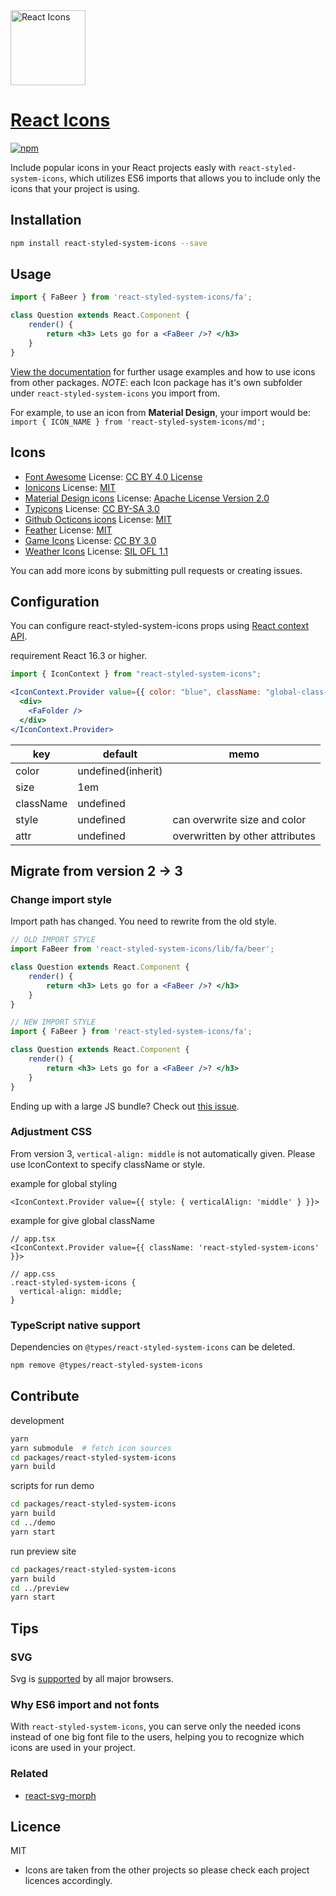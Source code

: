 <img src="https://rawgit.com/gorangajic/react-styled-system-icons/master/react-styled-system-icons.svg" width="120" alt="React Icons">

# [React Icons](https://react-styled-system-icons.netlify.com)

[![npm][npm-image]][npm-url]

[npm-image]: https://img.shields.io/npm/v/react-styled-system-icons.svg?style=flat-square
[npm-url]: https://www.npmjs.com/package/react-styled-system-icons

Include popular icons in your React projects easly with ```react-styled-system-icons```, which utilizes ES6 imports that allows you to include only the icons that your project is using.

## Installation

```bash
npm install react-styled-system-icons --save
```

## Usage

```jsx
import { FaBeer } from 'react-styled-system-icons/fa';

class Question extends React.Component {
    render() {
        return <h3> Lets go for a <FaBeer />? </h3>
    }
}
```

[View the documentation](https://react-styled-system-icons.netlify.com) for further usage examples and how to use icons from other packages. *NOTE*: each Icon package has it's own subfolder under `react-styled-system-icons` you import from.

For example, to use an icon from **Material Design**, your import would be: `import { ICON_NAME } from 'react-styled-system-icons/md';`

## Icons

- [Font Awesome](https://fontawesome.com/)
  License: [CC BY 4.0 License](https://creativecommons.org/licenses/by/4.0/)
- [Ionicons](https://ionicons.com/)
  License: [MIT](https://github.com/ionic-team/ionicons/blob/master/LICENSE)
- [Material Design icons](http://google.github.io/material-design-icons/)
  License: [Apache License Version 2.0](https://github.com/google/material-design-icons/blob/master/LICENSE)
- [Typicons](http://s-ings.com/typicons/)
  License: [CC BY-SA 3.0](https://creativecommons.org/licenses/by-sa/3.0/)
- [Github Octicons icons](https://octicons.github.com/)
  License: [MIT](https://github.com/primer/octicons/blob/master/LICENSE)
- [Feather](https://feathericons.com/)
  License: [MIT](https://github.com/feathericons/feather/blob/master/LICENSE)
- [Game Icons](https://game-icons.net/)
  License: [CC BY 3.0](https://creativecommons.org/licenses/by/3.0/)
- [Weather Icons](https://erikflowers.github.io/weather-icons/)
  License: [SIL OFL 1.1](http://scripts.sil.org/OFL)

You can add more icons by submitting pull requests or creating issues.

## Configuration

You can configure react-styled-system-icons props using [React context API](https://reactjs.org/docs/context.html).

requirement React 16.3 or higher.

```jsx
import { IconContext } from "react-styled-system-icons";

<IconContext.Provider value={{ color: "blue", className: "global-class-name" }}>
  <div>
    <FaFolder />
  </div>
</IconContext.Provider>
```

key|default|memo
---|---|---
color|undefined(inherit)|
size|1em|
className|undefined|
style|undefined|can overwrite size and color
attr|undefined|overwritten by other attributes

## Migrate from version 2 -> 3

### Change import style

Import path has changed. You need to rewrite from the old style.

```jsx
// OLD IMPORT STYLE
import FaBeer from 'react-styled-system-icons/lib/fa/beer';

class Question extends React.Component {
    render() {
        return <h3> Lets go for a <FaBeer />? </h3>
    }
}
```

```jsx
// NEW IMPORT STYLE
import { FaBeer } from 'react-styled-system-icons/fa';

class Question extends React.Component {
    render() {
        return <h3> Lets go for a <FaBeer />? </h3>
    }
}
```

Ending up with a large JS bundle? Check out [this issue](https://github.com/react-styled-system-icons/react-styled-system-icons/issues/154).

### Adjustment CSS

From version 3, `vertical-align: middle` is not automatically given.
Please use IconContext to specify className or style.

example for global styling

```tsx
<IconContext.Provider value={{ style: { verticalAlign: 'middle' } }}>
```

example for give global className

```tsx
// app.tsx
<IconContext.Provider value={{ className: 'react-styled-system-icons' }}>

// app.css
.react-styled-system-icons {
  vertical-align: middle;
}
```

### TypeScript native support

Dependencies on `@types/react-styled-system-icons` can be deleted.

```bash
npm remove @types/react-styled-system-icons
```

## Contribute

development

```bash
yarn
yarn submodule  # fetch icon sources
cd packages/react-styled-system-icons
yarn build
```

scripts for run demo

```bash
cd packages/react-styled-system-icons
yarn build
cd ../demo
yarn start
```

run preview site

```bash
cd packages/react-styled-system-icons
yarn build
cd ../preview
yarn start
```

## Tips

### SVG

Svg is [supported](http://caniuse.com/#search=svg) by all major browsers.

### Why ES6 import and not fonts

With `react-styled-system-icons`, you can serve only the needed icons instead of one big font file to the users, helping you to recognize which icons are used in your project.

### Related

- [react-svg-morph](https://github.com/gorangajic/react-svg-morph/)

## Licence

MIT

- Icons are taken from the other projects so please check each project licences accordingly.
